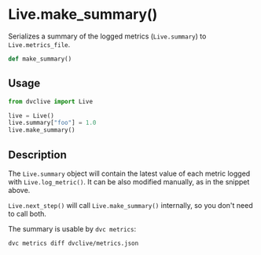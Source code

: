 # Live.make_summary()

Serializes a summary of the logged metrics (`Live.summary`) to
`Live.metrics_file`.

```py
def make_summary()
```

## Usage

```py
from dvclive import Live

live = Live()
live.summary["foo"] = 1.0
live.make_summary()
```

## Description

The `Live.summary` object will contain the latest value of each metric logged
with `Live.log_metric()`. It can be also modified manually, as in the snippet
above.

<admon type="info">

`Live.next_step()` will call `Live.make_summary()` internally, so you don't need
to call both.

</admon>

The summary is usable by `dvc metrics`:

```
dvc metrics diff dvclive/metrics.json
```
